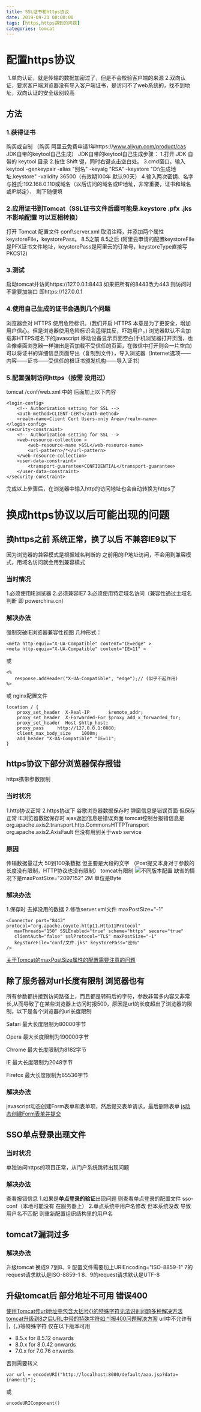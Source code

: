 ```yaml
---
title: SSL证书和https协议
date: 2019-09-21 00:00:00
tags: [https,https遇到的问题]
categories: tomcat
---
```

# 配置https协议

​	1.单向认证，就是传输的数据加密过了，但是不会校验客户端的来源 
​	2.双向认证，要求客户端浏览器没有导入客户端证书，是访问不了web系统的，找不到地址，双向认证的安全级别较高

## 方法

### 1.获得证书
购买或自制
（购买 阿里云免费申请1年https://www.aliyun.com/product/cas  JDK自带的keytool自己生成）
 JDK自带的keytool自己生成步骤：
	1.打开 JDK 自带的 keytool 目录
	2.按住 Shift 键，同时右键点击空白处。
	3.cmd窗口。输入keytool -genkeypair -alias "别名" -keyalg "RSA" -keystore "D:\生成地址.keystore" -validity 36500（有效期100年 默认90天）
	4.输入两次密钥、名字与姓氏:192.168.0.110或域名（以后访问的域名或IP地址，非常重要，证书和域名或IP绑定）、 剩下随便填
### 2.应用证书到Tomcat（SSL证书文件后缀可能是.keystore .pfx .jks 不影响配置 可以互相转换）
打开 Tomcat 配置文件 conf\server.xml
取消注释，并添加两个属性 keystoreFile，keystorePass。
	8.5之前
	<Connector port="8443" protocol="HTTP/1.1" SSLEnabled="true"
		maxThreads="150" scheme="https" secure="true" clientAuth="false" sslProtocol="TLS"
		keystoreFile="D:/生成地址.keystore" keystorePass="之前的密钥" />
	8.5之后
	<Connector port="8443" protocol="org.apache.coyote.http11.Http11NioProtocol" maxThreads="150" SSLEnabled="true">
		<SSLHostConfig>
			<Certificate certificateKeystoreFile="conf/SHA256withRSA__.powerchina.cn.jks"
				certificateKeystorePassword="dianjian123" type="RSA" />
		</SSLHostConfig>
	</Connector>
	(阿里云申请的配置keystoreFile是PFX证书文件地址，keystorePass是阿里云的订单号，keystoreType直接写PKCS12)
### 3.测试
启动tomcat并访问https://127.0.0.1:8443
如果把所有的8443改为443 则访问时 不需要加端口 即https://127.0.0.1
### 4.使用自己生成的证书会遇到几个问题
浏览器会对 HTTPS 使用危险标识。(我们开启 HTTPS 本意是为了更安全，增加用户信心。但是浏览器使用危险标识会适得其反，吓跑用户。)
浏览器默认不会加载非HTTPS域名下的javascript
移动设备显示页面空白(手机浏览器打开页面，也会像桌面浏览器一样弹出是否加载不受信任的页面，在微信中打开则会一片空白)
可以将证书的详细信息页面导出（复制到文件），导入浏览器（Internet选项——内容——证书——受信任的根证书颁发机构——导入证书）

### 5.配置强制访问https（按需 没用过）
tomcat /conf/web.xml 中的 </welcome-file-list> 后面加上以下内容
```
<login-config>  
    <!-- Authorization setting for SSL -->  
    <auth-method>CLIENT-CERT</auth-method>  
    <realm-name>Client Cert Users-only Area</realm-name>  
</login-config>  
<security-constraint>  
    <!-- Authorization setting for SSL -->  
    <web-resource-collection >  
        <web-resource-name >SSL</web-resource-name>  
        <url-pattern>/*</url-pattern>  
    </web-resource-collection>  
    <user-data-constraint>  
        <transport-guarantee>CONFIDENTIAL</transport-guarantee>  
    </user-data-constraint>  
</security-constraint>  
```
完成以上步骤后，在浏览器中输入http的访问地址也会自动转换为https了
	
# 换成https协议以后可能出现的问题

## 换https之前 系统正常，换了以后 不兼容IE9以下
因为浏览器的兼容模式是根据域名判断的 之前用的IP地址访问，不会用到兼容模式，用域名访问就会用到兼容模式

### 当时情况
1.必须使用IE浏览器
2.必须兼容IE7
3.必须使用特定域名访问（兼容性通过主域名判断 即 powerchina.cn）

### 解决办法
强制突破IE浏览器兼容性视图
几种形式：

    <meta http-equiv="X-UA-Compatible" content="IE=edge" >
    <meta http-equiv="X-UA-Compatible" content="IE=11" >
或

    <%
       response.addHeader("X-UA-Compatible", "edge");// (似乎不起作用)
    %>
或
nginx配置文件

    location / {
        proxy_set_header  X-Real-IP       $remote_addr;
        proxy_set_header  X-Forwarded-For $proxy_add_x_forwarded_for;
        proxy_set_header  Host $http_host;
        proxy_pass     http://127.0.0.1:8080;
        client_max_body_size    1000m;
        add_header "X-UA-Compatible" "IE=11";
    }

## https协议下部分浏览器保存报错
https携带参数限制
### 当时状况
1.http协议正常
2.https协议下
谷歌浏览器数据保存时 弹窗信息是错误页面 但保存正常
IE浏览器数据保存时 ajax返回信息是错误页面
tomcat控制台报错信息是 org.apache.axis2.transport.http.CommonsHTTPTransport
    org.apache.axis2.AxisFault
 但没有用到关于web service
### 原因
传输数据量过大 50到100条数据 但主要是大段的文字 
（Post提交本身对于参数的长度没有限制，HTTP协议也没有限制）
tomcat有限制
![不同版本配置](source/_posts/soft/tomcat/SSL证书和https协议/1.jpg)
缺省的情况下是maxPostSize="2097152" 2M 单位是Byte
### 解决办法
1.保存时 去掉没用的数据
2.修改server.xml文件
maxPostSize="-1"
```
<Connector port="8443" protocol="org.apache.coyote.http11.Http11Protocol"
   maxThreads="150" SSLEnabled="true" scheme="https" secure="true"
   clientAuth="false" sslProtocol="TLS" maxPostSize="-1"
   keystoreFile="conf/文件.jks" keystorePass="密码" 
/>
```
[关于Tomcat的maxPostSize属性的配置需要注意的问题](https://blog.csdn.net/erlian1992/article/details/80209947)

## 除了服务器对url长度有限制 浏览器也有
所有参数都拼接到访问路径上，而且都是转码后的字符，参数非常多内容又非常长,从而导致了在某些浏览器上访问时报500，原因是url的长度超出了浏览器的限制，以下是各个浏览器的url长度限制

Safari 最大长度限制为80000字节

Opera 最大长度限制为190000字节

Chrome 最大长度限制为8182字节

IE 最大长度限制为2048字节

Firefox 最大长度限制为65536字节
### 解决办法
javascript动态创建Form表单和表单项，然后提交表单请求，最后删除表单
[js动态创建Form表单并提交](https://www.cnblogs.com/ryelqy/p/10104111.html)

## SSO单点登录出现文件
### 当时状况
单独访问https的项目正常，从门户系统跳转出现问题
### 解决办法
查看报错信息
1.如果是**单点登录的验证**出现问题
 则查看单点登录的配置文件 sso-conf（本地可能没有 在服务器上）
2.单点系统中用户名修改 但本系统没改 导致用户名不匹配
 则重新配置组织结构里的用户名

## tomcat7漏洞过多
### 解决办法
升级tomcat 换成9
7到8、9 配置文件需要加上URIEncoding="ISO-8859-1"
7的request请求默认是ISO-8859-1
8、9的request请求默认是UTF-8

## 升级tomcat后 部分地址不可用 错误400
[使用Tomcat传url地址中包含大括号{}的特殊字符无法识别问题多种解决方法](https://blog.csdn.net/ryandon/article/details/82664696)
[tomcat升级到8之后URL中带的特殊字符如:^|报400问题解决方案](https://blog.csdn.net/Carino_U/article/details/78973120)
url中不允许有 |，{，}等特殊字符
仅在以下版本可用
- 8.5.x for 8.5.12 onwards
- 8.0.x for 8.0.42 onwards
- 7.0.x for 7.0.76 onwards

否则需要转义
    
    var url = encodeURI("http://localhost:8080/default/aaa.jsp?data={name:1}");
或

    encodeURIComponent()